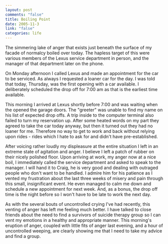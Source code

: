 ```yaml
--- 
layout: post
comments: "false"
title: Boiling Point
date: 2005-11-3
link: "false"
categories: life
---
```

The simmering lake of anger that exists just beneath the surface of my facade of normalcy boiled over today. The hapless target of this were various members of the Lexus service department in person, and the manager of that department later on the phone.

On Monday afternoon I called Lexus and made an appointment for the car to be serviced. As always I requested a loaner car for the day. I was told that today, Thursday, was the first opening with a car available. I deliberately scheduled the drop off for 7:00 am as that is the earliest time available.

This morning I arrived at Lexus shortly before 7:00 and was waiting when the opened the garage doors. The "greeter" was unable to find my name on his list of expected drop offs. A trip inside to the computer terminal also failed to turn my reservation up. After some heated words on my part they agreed to take the car today anyway, but then it turned out they had no loaner for me. Therefore no way to get to work and back without relying upon rides - rides which I hate to ask for and didn't have pre-established.

After voicing rather loudly my displeasure at the entire situation I left in an extreme state of agitation and anger. I believe I left a patch of rubber on their nicely polished floor. Upon arriving at work, my anger now at a nice boil, I immediately called the service department and asked to speak to the manager. I will hand it to Craig, he is very good and dealing with outraged people who don't want to be handled. I admire him for his patience as I vented my frustration about the last three weeks of misery and pain through this small, insignificant event. He even managed to calm me down and schedule a new appointment for next week. And, as a bonus, the drop off time is the night before so I won't have to be late to work the next day.

As with the several bouts of uncontrolled crying I've had recently, this venting of anger has left me feeling much better. I have talked to close friends about the need to find a survivors of suicide therapy group so I can vent my emotions in a healthy and appropriate manner. This morning's eruption of anger, coupled with little fits of anger last evening, and a hour of uncontrolled weeping, are clearly showing me that I need to take my advice and find a group.
